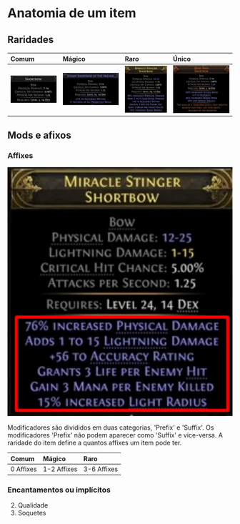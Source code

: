 # **Anatomia de um item**
##  Raridades
| Comum | Mágico | Raro | Único |
|:---|:---|:---|:---|
| ![Comum](img/itemComum.png) | ![Mágico](img/itemMagico.png) | ![Raro](img/itemRaro.png) | ![Único](img/itemUnico.png)|

## Mods e afixos
### Affixes
<p align="center">
  <img src="./img/itemRaroMarcado.png" width="738">
</p>

Modificadores são divididos em duas categorias, 'Prefix' e 'Suffix'. Os modificadores 'Prefix' não podem aparecer como 'Suffix' e vice-versa.
A raridade do item define a quantos affixes um item pode ter.

<div align="center" width="738">

| Comum | Mágico | Raro |
|:---|:---|:---|
| 0 Affixes | 1-2 Affixes | 3-6 Affixes |

</div>



### Encantamentos ou implícitos






2. Qualidade
3. Soquetes
